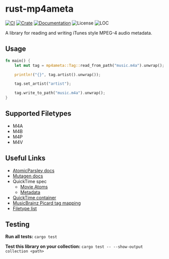 # rust-mp4ameta
[![CI](https://github.com/Saecki/rust-mp4ameta/workflows/CI/badge.svg)](https://github.com/Saecki/rust-mp4ameta/actions?query=workflow%3ACI)
[![Crate](https://img.shields.io/crates/v/mp4ameta.svg)](https://crates.io/crates/mp4ameta)
[![Documentation](https://docs.rs/mp4ameta/badge.svg)](https://docs.rs/mp4ameta)
![License](https://img.shields.io/crates/l/mp4ameta?color=blue)
![LOC](https://tokei.rs/b1/github/saecki/rust-mp4ameta?category=code)

A library for reading and writing iTunes style MPEG-4 audio metadata.

## Usage
```rust
fn main() {
  	let mut tag = mp4ameta::Tag::read_from_path("music.m4a").unwrap();

  	println!("{}", tag.artist().unwrap());

  	tag.set_artist("artist");

  	tag.write_to_path("music.m4a").unwrap();
}
```

## Supported Filetypes
- M4A
- M4B
- M4P
- M4V

## Useful Links
- [AtomicParsley docs](http://atomicparsley.sourceforge.net/mpeg-4files.html)
- [Mutagen docs](https://mutagen.readthedocs.io/en/latest/api/mp4.html)
- QuickTime spec
    - [Movie Atoms](https://developer.apple.com/library/archive/documentation/QuickTime/QTFF/QTFFChap2/qtff2.html)
    - [Metadata](https://developer.apple.com/library/archive/documentation/QuickTime/QTFF/Metadata/Metadata.html)
- [QuickTime container](https://wiki.multimedia.cx/index.php/QuickTime_container)
- [MusicBrainz Picard tag mapping](https://picard-docs.musicbrainz.org/en/appendices/tag_mapping.html)
- [Filetype list](https://ftyps.com/)

## Testing
__Run all tests:__
`cargo test`

__Test this library on your collection:__
`cargo test -- --show-output collection <path>`

